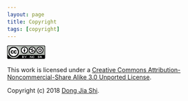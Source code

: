 ```yaml
---
layout: page
title: Copyright
tags: [copyright]
---
```


![CC](/img/cc_license.png)

This work is licensed under a
[Creative Commons Attribution-Noncommercial-Share Alike 3.0 Unported License](
https://creativecommons.org/licenses/by-nc-sa/3.0/).

Copyright (c) 2018 [Dong Jia Shi](https://dongjiashi.github.io/aboutme/).
